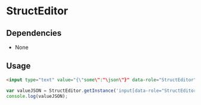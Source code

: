 StructEditor
======

Dependencies
-----
  * None

Usage
-----
```html
<input type="text" value="{\"some\":"\json\"}" data-role="StructEditor"/>
```

```js
var valueJSON = StructEditor.getInstance('input[data-role="StructEditor"]').getJSON();
console.log(valueJSON);
```